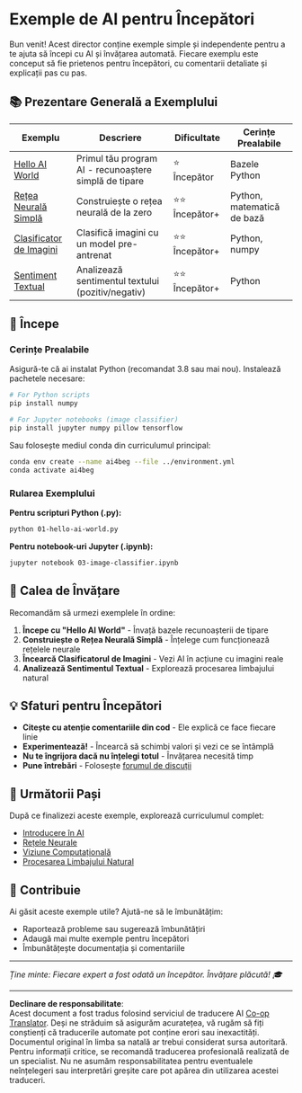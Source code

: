 <!--
CO_OP_TRANSLATOR_METADATA:
{
  "original_hash": "0d1babfdcbeb46525f2db3fbaaa54cd7",
  "translation_date": "2025-10-03T11:34:10+00:00",
  "source_file": "examples/README.md",
  "language_code": "ro"
}
-->
# Exemple de AI pentru Începători

Bun venit! Acest director conține exemple simple și independente pentru a te ajuta să începi cu AI și învățarea automată. Fiecare exemplu este conceput să fie prietenos pentru începători, cu comentarii detaliate și explicații pas cu pas.

## 📚 Prezentare Generală a Exemplului

| Exemplu | Descriere | Dificultate | Cerințe Prealabile |
|---------|-----------|-------------|--------------------|
| [Hello AI World](../../../examples/01-hello-ai-world.py) | Primul tău program AI - recunoaștere simplă de tipare | ⭐ Începător | Bazele Python |
| [Rețea Neurală Simplă](../../../examples/02-simple-neural-network.py) | Construiește o rețea neurală de la zero | ⭐⭐ Începător+ | Python, matematică de bază |
| [Clasificator de Imagini](./03-image-classifier.ipynb) | Clasifică imagini cu un model pre-antrenat | ⭐⭐ Începător+ | Python, numpy |
| [Sentiment Textual](../../../examples/04-text-sentiment.py) | Analizează sentimentul textului (pozitiv/negativ) | ⭐⭐ Începător+ | Python |

## 🚀 Începe

### Cerințe Prealabile

Asigură-te că ai instalat Python (recomandat 3.8 sau mai nou). Instalează pachetele necesare:

```bash
# For Python scripts
pip install numpy

# For Jupyter notebooks (image classifier)
pip install jupyter numpy pillow tensorflow
```

Sau folosește mediul conda din curriculumul principal:

```bash
conda env create --name ai4beg --file ../environment.yml
conda activate ai4beg
```

### Rularea Exemplului

**Pentru scripturi Python (.py):**
```bash
python 01-hello-ai-world.py
```

**Pentru notebook-uri Jupyter (.ipynb):**
```bash
jupyter notebook 03-image-classifier.ipynb
```

## 📖 Calea de Învățare

Recomandăm să urmezi exemplele în ordine:

1. **Începe cu "Hello AI World"** - Învață bazele recunoașterii de tipare
2. **Construiește o Rețea Neurală Simplă** - Înțelege cum funcționează rețelele neurale
3. **Încearcă Clasificatorul de Imagini** - Vezi AI în acțiune cu imagini reale
4. **Analizează Sentimentul Textual** - Explorează procesarea limbajului natural

## 💡 Sfaturi pentru Începători

- **Citește cu atenție comentariile din cod** - Ele explică ce face fiecare linie
- **Experimentează!** - Încearcă să schimbi valori și vezi ce se întâmplă
- **Nu te îngrijora dacă nu înțelegi totul** - Învățarea necesită timp
- **Pune întrebări** - Folosește [forumul de discuții](https://github.com/microsoft/AI-For-Beginners/discussions)

## 🔗 Următorii Pași

După ce finalizezi aceste exemple, explorează curriculumul complet:
- [Introducere în AI](../lessons/1-Intro/README.md)
- [Rețele Neurale](../lessons/3-NeuralNetworks/README.md)
- [Viziune Computațională](../lessons/4-ComputerVision/README.md)
- [Procesarea Limbajului Natural](../lessons/5-NLP/README.md)

## 🤝 Contribuie

Ai găsit aceste exemple utile? Ajută-ne să le îmbunătățim:
- Raportează probleme sau sugerează îmbunătățiri
- Adaugă mai multe exemple pentru începători
- Îmbunătățește documentația și comentariile

---

*Ține minte: Fiecare expert a fost odată un începător. Învățare plăcută! 🎓*

---

**Declinare de responsabilitate**:  
Acest document a fost tradus folosind serviciul de traducere AI [Co-op Translator](https://github.com/Azure/co-op-translator). Deși ne străduim să asigurăm acuratețea, vă rugăm să fiți conștienți că traducerile automate pot conține erori sau inexactități. Documentul original în limba sa natală ar trebui considerat sursa autoritară. Pentru informații critice, se recomandă traducerea profesională realizată de un specialist. Nu ne asumăm responsabilitatea pentru eventualele neînțelegeri sau interpretări greșite care pot apărea din utilizarea acestei traduceri.